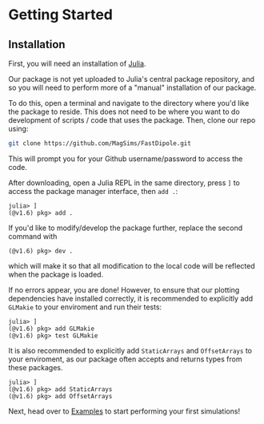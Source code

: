 # Getting Started

## Installation

First, you will need an installation of [Julia](https://julialang.org/).

Our package is not yet uploaded to Julia's central package repository, and so you will need to perform more of a "manual" installation
of our package.

To do this, open a terminal and navigate to the directory where you'd like the package to reside. This does not need to 
be where you want to do development of scripts / code that uses the package. Then, clone our repo using:

```bash
git clone https://github.com/MagSims/FastDipole.git
```

This will prompt you for your Github username/password to access the code.

After downloading, open a Julia REPL in the same directory, press `]` to access the package manager interface, then `add .`:

```
julia> ]
(@v1.6) pkg> add .
```

If you'd like to modify/develop the package further, replace the second command with

```
(@v1.6) pkg> dev .
```

which will make it so that all modification to the local code will be reflected when the package is loaded.

If no errors appear, you are done! However, to ensure that our plotting dependencies have installed correctly,
it is recommended to explicitly add `GLMakie` to your enviroment and run their tests:

```
julia> ]
(@v1.6) pkg> add GLMakie
(@v1.6) pkg> test GLMakie
```

It is also recommended to explicitly add `StaticArrays` and `OffsetArrays` to your enviroment, as our package often accepts and returns types from these
packages.

```
julia> ]
(@v1.6) pkg> add StaticArrays
(@v1.6) pkg> add OffsetArrays
```

Next, head over to [Examples](@ref) to start performing your first simulations!